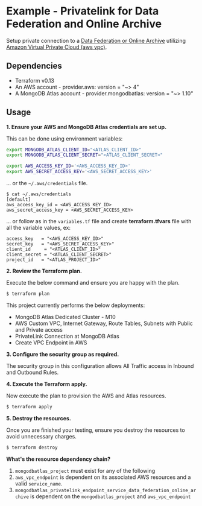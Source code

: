 # Example - Privatelink for Data Federation and Online Archive

Setup private connection to a [Data Federation or Online Archive](https://www.mongodb.com/docs/atlas/data-federation/tutorial/config-private-endpoint/) utilizing [Amazon Virtual Private Cloud (aws vpc)](https://docs.aws.amazon.com/vpc/latest/userguide/what-is-amazon-vpc.html).


## Dependencies

* Terraform v0.13
* An AWS account - provider.aws: version = "~> 4"
* A MongoDB Atlas account - provider.mongodbatlas: version = "~> 1.10"

## Usage

**1\. Ensure your AWS and MongoDB Atlas credentials are set up.**

This can be done using environment variables:

```bash
export MONGODB_ATLAS_CLIENT_ID="<ATLAS_CLIENT_ID>"
export MONGODB_ATLAS_CLIENT_SECRET="<ATLAS_CLIENT_SECRET>"
```

``` bash
export AWS_ACCESS_KEY_ID='<AWS_ACCESS_KEY_ID>'
export AWS_SECRET_ACCESS_KEY='<AWS_SECRET_ACCESS_KEY>'
```

... or the `~/.aws/credentials` file.

```
$ cat ~/.aws/credentials
[default]
aws_access_key_id = <AWS_ACCESS_KEY_ID>
aws_secret_access_key = <AWS_SECRET_ACCESS_KEY>

```
... or follow as in the `variables.tf` file and create **terraform.tfvars** file with all the variable values, ex:
```
access_key   = "<AWS_ACCESS_KEY_ID>"
secret_key   = "<AWS_SECRET_ACCESS_KEY>"
client_id     = "<ATLAS_CLIENT_ID>"
client_secret = "<ATLAS_CLIENT_SECRET>"
project_id   = "<ATLAS_PROJECT_ID>"
```

**2\. Review the Terraform plan.**

Execute the below command and ensure you are happy with the plan.

``` bash
$ terraform plan
```
This project currently performs the below deployments:

- MongoDB Atlas Dedicated Cluster - M10
- AWS Custom VPC, Internet Gateway, Route Tables, Subnets with Public and Private access
- PrivateLink Connection at MongoDB Atlas
- Create VPC Endpoint in AWS

**3\. Configure the security group as required.**

The security group in this configuration allows All Traffic access in Inbound and Outbound Rules.

**4\. Execute the Terraform apply.**

Now execute the plan to provision the AWS and Atlas resources.

``` bash
$ terraform apply
```

**5\. Destroy the resources.**

Once you are finished your testing, ensure you destroy the resources to avoid unnecessary charges.

``` bash
$ terraform destroy
```

**What's the resource dependency chain?**
1. `mongodbatlas_project` must exist for any of the following
2. `aws_vpc_endpoint` is dependent on its associated AWS resources and a valid `service_name`.
4. `mongodbatlas_privatelink_endpoint_service_data_federation_online_archive` is dependent on the `mongodbatlas_project` and `aws_vpc_endpoint`

